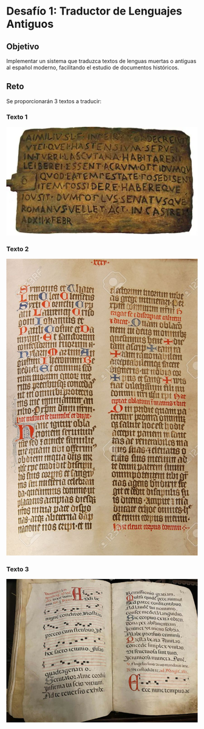 # Desafío 1: Traductor de Lenguajes Antiguos

## Objetivo
Implementar un sistema que traduzca textos de lenguas muertas o antiguas al español moderno, facilitando el estudio de documentos históricos.

## Reto
Se proporcionarán 3 textos a traducir:

### Texto 1

![Texto1](/../../.gitbook/assets/partes/parte2/desafio/traducir1.jpg)

### Texto 2

![Texto2](/../../.gitbook/assets/partes/parte2/desafio/traducir2.jpg)

### Texto 3

![Texto3](/../../.gitbook/assets/partes/parte2/desafio/traducir3.jpg)

